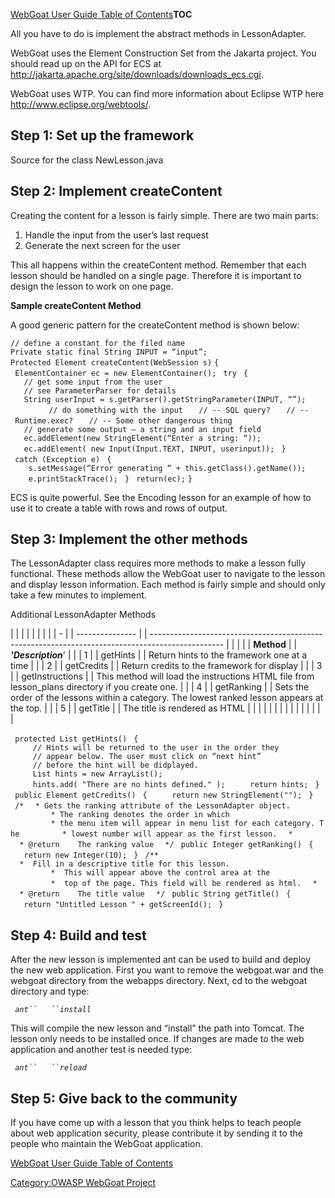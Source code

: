 [WebGoat User Guide Table of
Contents](WebGoat_User_Guide_Table_of_Contents "wikilink")__TOC__

All you have to do is implement the abstract methods in LessonAdapter.

WebGoat uses the Element Construction Set from the Jakarta project. You
should read up on the API for ECS at
<u><http://jakarta.apache.org/site/downloads/downloads_ecs.cgi></u>.

WebGoat uses WTP. You can find more information about Eclipse WTP here
<http://www.eclipse.org/webtools/>.

## Step 1: Set up the framework

Source for the class NewLesson.java

## Step 2: Implement createContent

Creating the content for a lesson is fairly simple. There are two main
parts:

1.  Handle the input from the user’s last request
2.  Generate the next screen for the user

This all happens within the createContent method. Remember that each
lesson should be handled on a single page. Therefore it is important to
design the lesson to work on one page.

**Sample createContent Method**

A good generic pattern for the createContent method is shown below:

`// define a constant for the filed name`
`Private static final String INPUT = “input”;`
`Protected Element createContent(WebSession s)`
`{`
` ElementContainer ec = new ElementContainer();`
` try`
` {`
`   // get some input from the user`
`   // see ParameterParser for details`
`   String userInput = s.getParser().getStringParameter(INPUT, “”);         `
`   // do something with the input`
`   // -- SQL query?`
`   // -- Runtime.exec?`
`   // -- Some other dangerous thing`
`   // generate some output – a string and an input field`
`   ec.addElement(new StringElement(“Enter a string: “));`
`   ec.addElement( new Input(Input.TEXT, INPUT, userinput));`
` }`
` catch (Exception e)`
` {`
`    s.setMessage(“Error generating “ + this.getClass().getName());`
`    e.printStackTrace();`
` }`
` return(ec);`
`}`

ECS is quite powerful. See the Encoding lesson for an example of how to
use it to create a table with rows and rows of output.

## Step 3: Implement the other methods

The LessonAdapter class requires more methods to make a lesson fully
functional. These methods allow the WebGoat user to navigate to the
lesson and display lesson information. Each method is fairly simple and
should only take a few minutes to implement.

Additional LessonAdapter Methods

|  |   |  |                 |  |                                                                                                  |
|  | - |  | --------------- |  | ------------------------------------------------------------------------------------------------ |
|  |   |  | **Method**      |  | ***'Description***'                                                                              |
|  | 1 |  | getHints        |  | Return hints to the framework one at a time                                                      |
|  | 2 |  | getCredits      |  | Return credits to the framework for display                                                      |
|  | 3 |  | getInstructions |  | This method will load the instructions HTML file from lesson_plans directory if you create one. |
|  | 4 |  | getRanking      |  | Sets the order of the lessons within a category. The lowest ranked lesson appears at the top.    |
|  | 5 |  | getTitle        |  | The title is rendered as HTML                                                                    |
|  |   |  |                 |  |                                                                                                  |
|  |   |  |                 |  |                                                                                                  |

` protected List getHints()`
` {`
`     // Hints will be returned to the user in the order they`
`     // appear below. The user must click on “next hint”`
`     // before the hint will be didplayed.`
`     List hints = new ArrayList();`
`     hints.add( "There are no hints defined." );`
`     return hints;`
` }`
` public Element getCredits()`
` {`
`     return new StringElement("");`
` }`
` /*`
`  * Gets the ranking attribute of the LessonAdapter object. `
`         * The ranking denotes the order in which`
`         * the menu item will appear in menu list for each category. The`
`         * lowest number will appear as the first lesson.`
`  *`
`  * @return    The ranking value`
`  */`
` public Integer getRanking()`
` {`
`   return new Integer(10);`
` }`
` /**`
`  *  Fill in a descriptive title for this lesson. `
`         *  This will appear above the control area at the `
`         *  top of the page. This field will be rendered as html.`
`  *`
`  * @return    The title value`
`  */`
` public String getTitle()`
` {`
`   return "Untitled Lesson " + getScreenId();`
` }`

## Step 4: Build and test <this must have changed in v4>

After the new lesson is implemented ant can be used to build and deploy
the new web application. First you want to remove the webgoat.war and
the webgoat directory from the webapps directory. Next, cd to the
webgoat directory and type:

` `*`ant``   ``install`*` `

This will compile the new lesson and “install” the path into Tomcat. The
lesson only needs to be installed once. If changes are made to the web
application and another test is needed type:

` `*`ant``   ``reload`*

## Step 5: Give back to the community

If you have come up with a lesson that you think helps to teach people
about web application security, please contribute it by sending it to
the people who maintain the WebGoat application.

[WebGoat User Guide Table of
Contents](WebGoat_User_Guide_Table_of_Contents "wikilink")

[Category:OWASP WebGoat
Project](Category:OWASP_WebGoat_Project "wikilink")